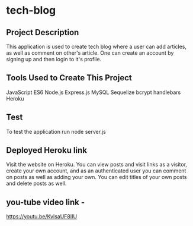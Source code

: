# tech-blog

## Project Description

This application is used to create tech blog where a user can add articles, as well as comment on other's article. One can create an account by signing up and then login to it's profile.

## Tools Used to Create This Project

JavaScript ES6
Node.js
Express.js
MySQL
Sequelize
bcrypt
handlebars
Heroku

## Test

To test the application run
node server.js

## Deployed Heroku link

Visit the website on Heroku. You can view posts and visit links as a visitor, create your own account, and as an authenticated user you can comment on posts as well as adding your own. You can edit titles of your own posts and delete posts as well.

## you-tube video link -

https://youtu.be/KvlsaUF8IIU
